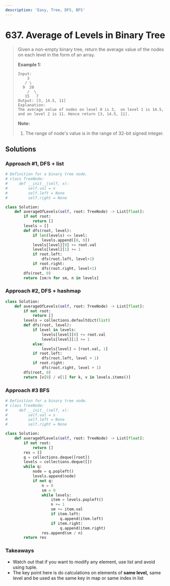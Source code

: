 ```yaml
---
description: 'Easy, Tree, DFS, BFS'
---
```


# 637. Average of Levels in Binary Tree

> Given a non-empty binary tree, return the average value of the nodes on each level in the form of an array.
>
> **Example 1:**  
>
>
> ```text
> Input:
>     3
>    / \
>   9  20
>     /  \
>    15   7
> Output: [3, 14.5, 11]
> Explanation:
> The average value of nodes on level 0 is 3,  on level 1 is 14.5, and on level 2 is 11. Hence return [3, 14.5, 11].
> ```
>
> **Note:**  
>
>
> 1. The range of node's value is in the range of 32-bit signed integer.

## Solutions

### Approach \#1, DFS + list

```python
# Definition for a binary tree node.
# class TreeNode:
#     def __init__(self, x):
#         self.val = x
#         self.left = None
#         self.right = None

class Solution:
    def averageOfLevels(self, root: TreeNode) -> List[float]:
        if not root:
            return []
        levels = []
        def dfs(root, level):
            if len(levels) <= level:
                levels.append([0, 0])
            levels[level][0] += root.val
            levels[level][1] += 1
            if root.left:
                dfs(root.left, level+1)
            if root.right:
                dfs(root.right, level+1)
        dfs(root, 0)
        return [sm/n for sm, n in levels]
```

### Approach \#2, DFS + hashmap

```python
class Solution:
    def averageOfLevels(self, root: TreeNode) -> List[float]:
        if not root:
            return []
        levels = collections.defaultdict(list)
        def dfs(root, level):
            if level in levels:
                levels[level][0] += root.val
                levels[level][1] += 1
            else:
                levels[level] = [root.val, 1]
            if root.left:
                dfs(root.left, level + 1)
            if root.right:
                dfs(root.right, level + 1)
        dfs(root, 0)
        return [v[0] / v[1] for k, v in levels.items()]
```

### Approach \#3 BFS

```python
# Definition for a binary tree node.
# class TreeNode:
#     def __init__(self, x):
#         self.val = x
#         self.left = None
#         self.right = None

class Solution:
    def averageOfLevels(self, root: TreeNode) -> List[float]:
        if not root:
            return []
        res = []
        q = collections.deque([root])
        levels = collections.deque([])
        while q:
            node = q.popleft()
            levels.append(node)
            if not q:
                n = 0
                sm = 0
                while levels:
                    item = levels.popleft()
                    n += 1
                    sm += item.val
                    if item.left:
                        q.append(item.left)
                    if item.right:
                        q.append(item.right)
                res.append(sm / n)
        return res
```

### Takeaways

* Watch out that if you want to modify any element, use list and avoid using tuple.
* The key point here is do calculations on elements of **same level,** same level and be used as the same key in map or same index in list

